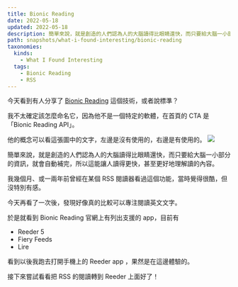 ```yaml
---
title: Bionic Reading
date: 2022-05-18
updated: 2022-05-18
description: 簡單來說，就是創造的人們認為人的大腦讀得比眼睛還快，而只要給大腦一小部分的資訊，就會自動補完，所以這能讓人獨得更快，甚至更好地理解讀的內容。
path: snapshots/what-i-found-interesting/bionic-reading
taxonomies:
  kinds: 
    - What I Found Interesting
  tags: 
    - Bionic Reading
    - RSS
---
```


今天看到有人分享了 [Bionic Reading](https://bionic-reading.com/) 這個技術，或者說標準？

我不太確定該怎麼命名它，因為他不是一個特定的軟體，在首頁的 CTA 是「Bionic Reading API」。

他的概念可以看這張圖中的文字，左邊是沒有使用的，右邊是有使用的。
![](https://pinchlime-screenshots.s3.ap-northeast-1.amazonaws.com/bionic-reading_WxR6e4.webp)

簡單來說，就是創造的人們認為人的大腦讀得比眼睛還快，而只要給大腦一小部分的資訊，就會自動補完，所以這能讓人讀得更快，甚至更好地理解讀的內容。

我幾個月、或一兩年前曾經在某個 RSS 閱讀器看過這個功能，當時覺得很酷，但沒特別有感。

今天再看了一次後，發現好像真的比較可以專注閱讀英文文字。

於是就看到 Bionic Reading 官網上有列出支援的 app，目前有
- Reeder 5
- Fiery Feeds
- Lire

看到以後我跑去打開手機上的 Reeder app ，果然是在這邊體驗的。

接下來嘗試看看把 RSS 的閱讀轉到 Reeder 上面好了！